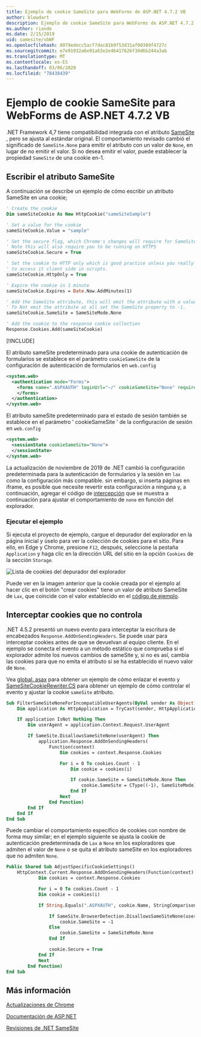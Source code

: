 ```yaml
---
title: Ejemplo de cookie SameSite para WebForms de ASP.NET 4.7.2 VB
author: blowdart
description: Ejemplo de cookie SameSite para WebForms de ASP.NET 4.7.2 VB
ms.author: riande
ms.date: 2/15/2019
uid: samesite/vbWF
ms.openlocfilehash: 8979edecc5acf7dac81b9f53d31af00389f4727c
ms.sourcegitcommit: e7e91932a6e91a63e2e46417626f39d6b244a3ab
ms.translationtype: MT
ms.contentlocale: es-ES
ms.lasthandoff: 03/06/2020
ms.locfileid: "78438439"
---
```

# <a name="samesite-cookie-sample-for-aspnet-472-vb-webforms"></a>Ejemplo de cookie SameSite para WebForms de ASP.NET 4.7.2 VB
.NET Framework 4,7 tiene compatibilidad integrada con el atributo [SameSite](https://www.owasp.org/index.php/SameSite) , pero se ajusta al estándar original.
El comportamiento revisado cambió el significado de `SameSite.None` para emitir el atributo con un valor de `None`, en lugar de no emitir el valor. Si no desea emitir el valor, puede establecer la propiedad `SameSite` de una cookie en-1.

## <a name="sampleCode"></a>Escribir el atributo SameSite

A continuación se describe un ejemplo de cómo escribir un atributo SameSite en una cookie;

```vb
' Create the cookie
Dim sameSiteCookie As New HttpCookie("sameSiteSample")

' Set a value for the cookie
sameSiteCookie.Value = "sample"

' Set the secure flag, which Chrome's changes will require for SameSite none.
' Note this will also require you to be running on HTTPS
sameSiteCookie.Secure = True

' Set the cookie to HTTP only which is good practice unless you really do need
' to access it client side in scripts.
sameSiteCookie.HttpOnly = True

' Expire the cookie in 1 minute
sameSiteCookie.Expires = Date.Now.AddMinutes(1)

' Add the SameSite attribute, this will emit the attribute with a value of none.
' To Not emit the attribute at all set the SameSite property to -1.
sameSiteCookie.SameSite = SameSiteMode.None

' Add the cookie to the response cookie collection
Response.Cookies.Add(sameSiteCookie)
```

[!INCLUDE[](~/includes/MTcomments.md)]

El atributo sameSite predeterminado para una cookie de autenticación de formularios se establece en el parámetro `cookieSameSite` de la configuración de autenticación de formularios en `web.config` 

```xml
<system.web>
  <authentication mode="Forms">
    <forms name=".ASPXAUTH" loginUrl="~/" cookieSameSite="None" requireSSL="true">
    </forms>
  </authentication>
</system.web>
```

El atributo sameSite predeterminado para el estado de sesión también se establece en el parámetro ' cookieSameSite ' de la configuración de sesión en `web.config`

```xml
<system.web>
  <sessionState cookieSameSite="None">     
  </sessionState>
</system.web>
```

La actualización de noviembre de 2019 de .NET cambió la configuración predeterminada para la autenticación de formularios y la sesión en `lax` como la configuración más compatible. sin embargo, si inserta páginas en iframe, es posible que necesite revertir esta configuración a ninguna y, a continuación, agregar el código de [intercepción](#interception) que se muestra a continuación para ajustar el comportamiento de `none` en función del explorador.

### <a name="running-the-sample"></a>Ejecutar el ejemplo

Si ejecuta el proyecto de ejemplo, cargue el depurador del explorador en la página inicial y úselo para ver la colección de cookies para el sitio.
Para ello, en Edge y Chrome, presione `F12`, después, seleccione la pestaña `Application` y haga clic en la dirección URL del sitio en la opción `Cookies` de la sección `Storage`.

![Lista de cookies del depurador del explorador](sample/img/BrowserDebugger.png)

Puede ver en la imagen anterior que la cookie creada por el ejemplo al hacer clic en el botón "crear cookies" tiene un valor de atributo SameSite de `Lax`, que coincide con el valor establecido en el [código de ejemplo](#sampleCode).

## <a name="interception"></a>Interceptar cookies que no controla

.NET 4.5.2 presentó un nuevo evento para interceptar la escritura de encabezados `Response.AddOnSendingHeaders`. Se puede usar para interceptar cookies antes de que se devuelvan al equipo cliente. En el ejemplo se conecta el evento a un método estático que comprueba si el explorador admite los nuevos cambios de sameSite y, si no es así, cambia las cookies para que no emita el atributo si se ha establecido el nuevo valor de `None`.

Vea [global. asax](https://github.com/blowdart/AspNetSameSiteSamples/blob/master/AspNet472VisualBasicWebForms/Global.asax.vb) para obtener un ejemplo de cómo enlazar el evento y [SameSiteCookieRewriter.CS](https://github.com/blowdart/AspNetSameSiteSamples/blob/master/AspNet472VisualBasicWebForms/SameSiteCookieRewriter.vb) para obtener un ejemplo de cómo controlar el evento y ajustar la cookie `sameSite` atributo.


```vb
Sub FilterSameSiteNoneForIncompatibleUserAgents(ByVal sender As Object)
    Dim application As HttpApplication = TryCast(sender, HttpApplication)

    If application IsNot Nothing Then
        Dim userAgent = application.Context.Request.UserAgent

        If SameSite.DisallowsSameSiteNone(userAgent) Then
            application.Response.AddOnSendingHeaders(
                Function(context)
                    Dim cookies = context.Response.Cookies

                    For i = 0 To cookies.Count - 1
                        Dim cookie = cookies(i)

                        If cookie.SameSite = SameSiteMode.None Then
                            cookie.SameSite = CType((-1), SameSiteMode)
                        End If
                    Next
                End Function)
        End If
    End If
End Sub
```

Puede cambiar el comportamiento específico de cookies con nombre de forma muy similar; en el ejemplo siguiente se ajusta la cookie de autenticación predeterminada de `Lax` a `None` en los exploradores que admiten el valor de `None` o se quita el atributo sameSite en los exploradores que no admiten `None`.

```vb
Public Shared Sub AdjustSpecificCookieSettings()
    HttpContext.Current.Response.AddOnSendingHeaders(Function(context)
            Dim cookies = context.Response.Cookies

            For i = 0 To cookies.Count - 1
            Dim cookie = cookies(i)

            If String.Equals(".ASPXAUTH", cookie.Name, StringComparison.Ordinal) Then

                If SameSite.BrowserDetection.DisallowsSameSiteNone(userAgent) Then
                    cookie.SameSite = -1
                Else
                    cookie.SameSite = SameSiteMode.None
                End If

                cookie.Secure = True
            End If
            Next
        End Function)
End Sub
```

## <a name="more-information"></a>Más información

[Actualizaciones de Chrome](https://www.chromium.org/updates/same-site)

[Documentación de ASP.NET](/aspnet/samesite/system-web-samesite)

[Revisiones de .NET SameSite](/aspnet/samesite/kbs-samesite)